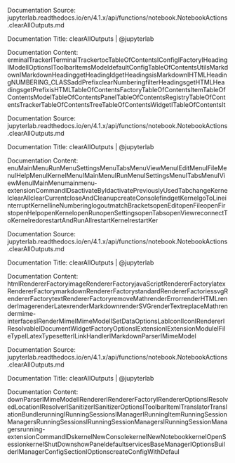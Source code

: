 Documentation Source:
jupyterlab.readthedocs.io/en/4.1.x/api/functions/notebook.NotebookActions.clearAllOutputs.md

Documentation Title:
clearAllOutputs | @jupyterlab

Documentation Content:
erminalTrackerITerminalTrackertocTableOfContentsIConfigIFactoryIHeadingIModelIOptionsIToolbarItemsModeldefaultConfigTableOfContentsUtilsMarkdownIMarkdownHeadinggetHeadingIdgetHeadingsisMarkdownIHTMLHeadingNUMBERING\_CLASSaddPrefixclearNumberingfilterHeadingsgetHTMLHeadingsgetPrefixisHTMLTableOfContentsFactoryTableOfContentsItemTableOfContentsModelTableOfContentsPanelTableOfContentsRegistryTableOfContentsTrackerTableOfContentsTreeTableOfContentsWidgetITableOfContentsIt



Documentation Source:
jupyterlab.readthedocs.io/en/4.1.x/api/functions/notebook.NotebookActions.clearAllOutputs.md

Documentation Title:
clearAllOutputs | @jupyterlab

Documentation Content:
enuMainMenuRunMenuSettingsMenuTabsMenuViewMenuIEditMenuIFileMenuIHelpMenuIKernelMenuIMainMenuIRunMenuISettingsMenuITabsMenuIViewMenuIMainMenumainmenu-extensionCommandIDsactivateByIdactivatePreviouslyUsedTabchangeKernelclearAllclearCurrentcloseAndCleanupcreateConsolefindgetKernelgoToLineinterruptKernellineNumberinglogoutmatchBracketsopenEditopenFileopenFirstopenHelpopenKernelopenRunopenSettingsopenTabsopenViewreconnectToKernelredorestartAndRunAllrestartKernelrestartKer



Documentation Source:
jupyterlab.readthedocs.io/en/4.1.x/api/functions/notebook.NotebookActions.clearAllOutputs.md

Documentation Title:
clearAllOutputs | @jupyterlab

Documentation Content:
htmlRendererFactoryimageRendererFactoryjavaScriptRendererFactorylatexRendererFactorymarkdownRendererFactorystandardRendererFactoriessvgRendererFactorytextRendererFactoryremoveMathrenderErrorrenderHTMLrenderImagerenderLatexrenderMarkdownrenderSVGrenderTextreplaceMathrendermime-interfacesIRenderMimeIMimeModelISetDataOptionsLabIconIIconIRendererIResolvableIDocumentWidgetFactoryOptionsIExtensionIExtensionModuleIFileTypeILatexTypesetterILinkHandlerIMarkdownParserIMimeModel



Documentation Source:
jupyterlab.readthedocs.io/en/4.1.x/api/functions/notebook.NotebookActions.clearAllOutputs.md

Documentation Title:
clearAllOutputs | @jupyterlab

Documentation Content:
downParserIMimeModelIRendererIRendererFactoryIRendererOptionsIResolvedLocationIResolverISanitizerISanitizerOptionsIToolbarItemITranslatorTranslationBundlerunningIRunningSessionsIManagerIRunningItemRunningSessionManagersRunningSessionsIRunningSessionManagersIRunningSessionManagersrunning-extensionCommandIDskernelNewConsolekernelNewNotebookkernelOpenSessionkernelShutDownshowPaneldefaultservicesBaseManagerIOptionsBuilderIManagerConfigSectionIOptionscreateConfigWithDefaul




